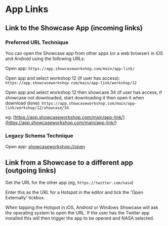
# App Links

## Link to the Showcase App (incoming links)

### Preferred URL Technique

You can open the Showcase app from other apps (or a web browser) in iOS and Android using the following URLs:

Open app: `https://app.showcaseworkshop.com/main/app-link/`

Open app and select workshop 12 (if user has access): `https://app.showcaseworkshop.com/main/app-link/workshop/12`

Open app and select workshop 12 then showcase 34 (if user has access, if showcase not downloaded, start downloading it then open it when download done):
`https://app.showcaseworkshop.com/main/app-link/workshop/12/showcase/34`

eg: [https://app.showcaseworkshop.com/main/app-link/](https://app.showcaseworkshop.com/main/app-link/)


### Legacy Schema Technique

Open app: [showcaseworkshop://open](showcaseworkshop://open)



## Link from a Showcase to a different app (outgoing links)

Get the URL for the other app (eg, `https://twitter.com/nasa`)

Enter this as the URL for a Hotspot in the editor and tick the 'Open Externally' tickbox.

When tapping the Hotspot in iOS, Android or Windows Showcase will ask the operating system to open the URL.  If the user has the Twitter app installed this will then trigger the app to be opened and NASA selected.


